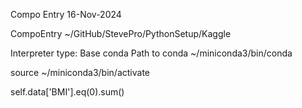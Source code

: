Compo Entry
16-Nov-2024

CompoEntry
~/GitHub/StevePro/PythonSetup/Kaggle

Interpreter type:	Base conda
Path to conda		~/miniconda3/bin/conda

source ~/miniconda3/bin/activate



self.data['BMI'].eq(0).sum()
